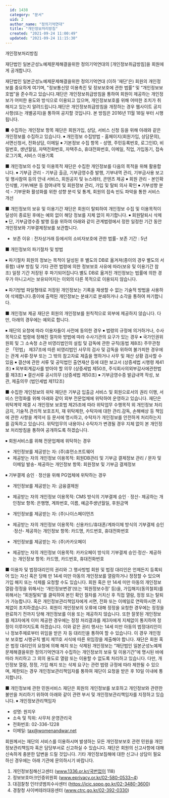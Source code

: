 ```yaml
---
  id: 1438
  category: "문서"
  uid: 2
  author_name: "정의기억연대"
  title: "개인정보처리방침"
  created: "2021-09-24 11:00:49"
  updated: "2021-09-24 11:15:30"
---
```

개인정보처리방침

재단법인 일본군성노예제문제해결을위한 정의기억연대의 \[개인정보취급방침\]을 회원에게 공개합니다. 

재단법인 일본군성노예제문제해결을위한 정의기억연대 (이하 '재단'은) 회원의 개인정보를 중요하게 여기며, "정보통신망 이용촉진 및 정보보호에 관한 법률“ 및 “개인정보보호법”을 준수하고 있습니다.재단은 개인정보취급방침을 통하여 회원이 제공하는 개인정보가 어떠한 용도와 방식으로 이용되고 있으며, 개인정보보호를 위해 어떠한 조치가 취해지고 있는지 알려드립니다.재단은 개인정보취급방침을 개정하는 경우 웹사이트 공지사항(또는 개별공지)을 통하여 공지할 것입니다. 본 방침은 2016년 11월 18일 부터 시행됩니다.

■ 수집하는 개인정보 항목
재단은 회원가입, 상담, 서비스 신청 등을 위해 아래와 같은 개인정보를 수집하고 있습니다.
￭ 개인정보 수집방법 - 홈페이지(회원가입, 상담문의), 서면신청서, 전화상담, 이메일
￭ 기본정보 수집 항목 - 성명, 주민등록번호, 로그인ID, 비밀번호, 생년월일, 자택전화번호, 자택주소, 휴대전화번호, 이메일, 직업, 가입동기, 접속로그기록, 서비스 이용기록

■ 개인정보의 수집 및 이용목적
재단은 수집한 개인정보를 다음의 목적을 위해 활용합니다.
￭ 기부금 관리 - 기부금 출금, 기부금영수증 발행, 기부내역 관리, 기부금사용 보고 및 행사참여 등의 안내 서비스, 회원공지 및 뉴스레터, 콘텐츠 제공
￭ 회원 관리 - 본인확인식별, 기부/배분 등 참여내역 및 회원정보 관리, 가입 및 탈퇴 의사 확인
￭ 기부성향 분석 - 기부문화 활성화를 위한 성향 분석 및 통계, 회원의 접속 빈도 파악을 통한 서비스 개선

■ 개인정보의 보유 및 이용기간
재단은 회원이 탈퇴하여 개인정보 수집 및 이용목적이 달성이 종료된 후에는 예외 없이 해당 정보를 지체 없이 파기합니다.
￭ 회원탈퇴시 삭제
￭ 단, 기부금영수증 발행 등을 위하여 아래와 같이 관계법령에서 정한 일정한 기간 동안 개인정보와 기부결제정보를 보관합니다.
- 보존 이유 : 전자상거래 등에서의 소비자보호에 관한 법률- 보존 기간 : 5년

■ 개인정보의 파기절차 및 방법

￭ 파기절차
회원의 정보는 목적이 달성된 후 별도의 DB로 옮겨져(종이의 경우 별도의 서류함) 내부 방침 및 기타 관련 법령에 의한 정보보호 사유에 따라(보유 및 이용기간 참조) 일정 기간 저장된 후 파기되어집니다.별도 DB로 옮겨진 개인정보는 법률에 의한 경우가 아니고서는 보유되어지는 이외의 다른 목적으로 이용되지 않습니다.

￭ 파기방법
파일형태로 저장된 개인정보는 기록을 재생할 수 없는 기술적 방법을 사용하여 삭제합니다.종이에 출력된 개인정보는 분쇄기로 분쇄하거나 소각을 통하여 파기합니다.

■ 개인정보 제공
재단은 회원의 개인정보를 원칙적으로 외부에 제공하지 않습니다. 다만, 아래의 경우에는 예외로 합니다.

￭ 재단의 요청에 따라 이용자들이 사전에 동의한 경우
￭ 법령의 규정에 의거하거나, 수사 목적으로 법령에 정해진 절차와 방법에 따라 수사기관의 요구가 있는 경우
￭ 국가인권위원회 및 그 소속청 소관 비영리법인의 설립 및 감독에 관한 규칙(동법 제8조) 주무관청은 「민법」 제37조에 따른 비영리법인 사무의 검사 및 감독을 위하여 불가피한 경우에는 관계 서류·장부 또는 그 밖의 참고자료 제출을 명하거나 사무 및 재산 상황 검사할 수 있음
￭ 결산에 관한 서류 및 공익법인 출연재산 등에 대한 보고서 (상증세법 시행령 제41조)
￭ 외부회계감사를 받아야 할 의무 (상증세법 제50조, 주식회사의외부감사에관한법률 제3조)
￭ 결산서류 공시의무 (상증세법 제50조)
￭ 기부금영수증 발급내역 작성, 보관, 제출의무 (법인세법 제112조)

■ 수집한 개인정보의 위탁
재단은 기부금 입출금 서비스 및 회원으로서의 권리 이행, 서비스 안정화를 위해 아래와 같이 외부 전문업체에 위탁하여 운영하고 있습니다.
재단은 위탁계약 체결 시 개인정보 보호법 제25조에 따라 위탁업무 수행목적 외 개인정보 처리금지, 기술적․관리적 보호조치, 재 위탁제한, 수탁자에 대한 관리․감독, 손해배상 등 책임에 관한 사항을 계약서 등 문서에 명시하고, 수탁자가 개인정보를 안전하게 처리하는지를 감독하고 있습니다. 위탁업무의 내용이나 수탁자가 변경될 경우 지체 없이 본 개인정보 처리방침을 통하여 공개하도록 하겠습니다.

￭ 회원서비스를 위해 전문업체에 위탁하는 경우
- 개인정보를 제공받는 자: (주)휴먼소프트웨어 
- 제공받는 자의 개인정보 이용목적: 회원DB관리 및 기부금 결제정보 관리 / 문자 및 이메일 발송- 제공하는 개인정보 항목: 회원정보 및 기부금 결제정보 

￭ 기부결제 승인ㆍ정산을 위해 PG업체에 위탁하는 경우
 - 개인정보를 제공받는 자: 금융결제원 
 - 제공받는 자의 개인정보 이용목적: CMS 방식의 기부결제 승인ㆍ정산- 제공하는 개인정보 항목: 은행명, 계좌번호, 이름, 예금주생년월일, 후원금액

 - 개인정보를 제공받는 자: (주)나이스페이먼츠
 - 제공받는 자의 개인정보 이용목적: 신용카드/휴대폰/계좌이체 방식의 기부결제 승인·정산- 제공하는 개인정보 항목: 카드명, 카드번호, 휴대전화번호 

 - 개인정보를 제공받는 자: (주)카카오페이
 - 제공받는 자의 개인정보 이용목적: 카카오페이 방식의 기부결제 승인·정산- 제공하는 개인정보 항목: 카드명, 카드번호, 휴대전화번호 

■ 이용자 및 법정대리인의 권리와 그 행사방법
회원 및 법정 대리인은 언제든지 등록되어 있는 자신 혹은 당해 만 14세 미만 아동의 개인정보를 열람하거나 정정할 수 있으며 가입 해지 또는 삭제를 요청할 수도 있습니다.
회원 혹은 만 14세 미만 아동의 개인정보 열람·정정을 위해서는 ‘개인정보변경’(또는 ‘회원정보수정’ 등)을, 가입해지(동의철회)를 위해서는 “회원탈퇴”를 클릭하여 본인 확인 절차를 거치신 후 직접 열람, 정정 또는 탈퇴가 가능합니다. 혹은 개인정보관리책임자에게 서면, 전화 또는 이메일로 연락하시면 지체없이 조치하겠습니다.
회원이 개인정보의 오류에 대해 정정을 요청한 경우에는 정정을 완료하기 전까지 당해 개인정보를 이용 또는 제공하지 않습니다. 또한 잘못된 개인정보를 제3자에게 이미 제공한 경우에는 정정 처리결과를 제3자에게 지체없이 통지하여 정정이 이루어지도록 하겠습니다.
이와 같은 권리 행사는 14세 미만 아동의 법정대리인이나 정보주체로부터 위임을 받은 자 등 대리인을 통하여 할 수 있습니다. 이 경우 개인정보 보호법 시행규칙 별지 제11호 서식에 따른 위임장을 제출해야 합니다.
재단은 회원 혹은 법정 대리인의 요청에 의해 해지 또는 삭제된 개인정보는 “재단법인 일본군성노예제문제해결을위한 정의기억연대가 수집하는 개인정보의 보유 및 이용기간”에 명시된 바에 따라 처리하고 그 외의 용도로 열람 또는 이용할 수 없도록 처리하고 있습니다.
다만, 개인정보 열람, 정정, 가입 해지 또는 삭제 요구는 관련 법령 규정에 따라 제한될 수 있으며, 제한되는 경우 개인정보관리책임자를 통하여 재단이 요청을 받은 후 10일 이내에 통지합니다.

■ 개인정보에 관한 민원서비스
재단은 회원의 개인정보를 보호하고 개인정보와 관련한 불만을 처리하기 위하여 아래와 같이 관련 부서 및 개인정보관리책임자를 지정하고 있습니다.
￭ 개인정보관리책임자
- 성명: 원지우
- 소속 및 직위: 사무처 운영관리국
- 전화번호: 02-336-1228
- 이메일: tax@womenandwar.net

회원께서는 재단의 서비스를 이용하시며 발생하는 모든 개인정보보호 관련 민원을 개인정보관리책임자 혹은 담당부서로 신고하실 수 있습니다. 재단은 회원의 신고사항에 대해 신속하게 충분한 답변을 드릴 것입니다.
기타 개인정보침해에 대한 신고나 상담이 필요하신 경우에는 아래 기관에 문의하시기 바랍니다.
1. 개인정보침해신고센터 (www.1336.or.kr/국번없이 118)
2. 정보보호마크인증위원회 (www.eprivacy.or.kr/02-580-0533~4)
3. 대검찰청 인터넷범죄수사센터 (https://icic.sppo.go.kr/02-3480-3600)
4. 경찰청 사이버테러대응센터 (www.ctrc.go.kr/02-392-0330)